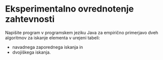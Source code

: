 # Eksperimentalno ovrednotenje zahtevnosti
Napišite program v programskem jeziku Java za empirično primerjavo dveh algoritmov za iskanje elementa v urejeni tabeli:

- navadnega zaporednega iskanja in
- dvojiškega iskanja.

